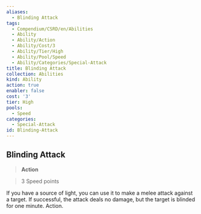 ```yaml
---
aliases:
  - Blinding Attack
tags:
  - Compendium/CSRD/en/Abilities
  - Ability
  - Ability/Action
  - Ability/Cost/3
  - Ability/Tier/High
  - Ability/Pool/Speed
  - Ability/Categories/Special-Attack
title: Blinding Attack
collection: Abilities
kind: Ability
action: true
enabler: false
cost: '3'
tier: High
pools:
  - Speed
categories:
  - Special-Attack
id: Blinding-Attack
---
```

## Blinding Attack    
>**Action**    
>3 Speed points  
    
If you have a source of light, you can use it to make a melee attack against a target. If successful, the attack deals no damage, but the target is blinded for one minute. Action.
